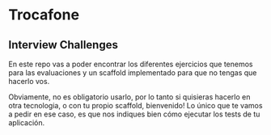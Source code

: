 # Trocafone

## Interview Challenges

En este repo vas a poder encontrar los diferentes ejercicios que tenemos para las evaluaciones y un scaffold implementado para que no tengas que hacerlo vos.

Obviamente, no es obligatorio usarlo, por lo tanto si quisieras hacerlo en otra tecnologia, o con tu propio scaffold, bienvenido!
Lo único que te vamos a pedir en ese caso, es que nos indiques bien cómo ejecutar los tests de tu aplicación.